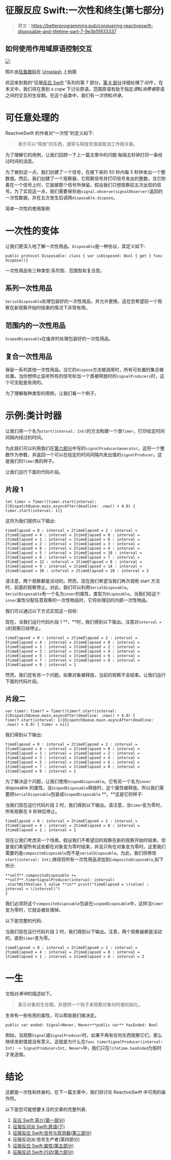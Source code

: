 # 征服反应 Swift:一次性和终生(第七部分)

> 原文：<https://betterprogramming.pub/conquering-reactiveswift-disposable-and-lifetime-part-7-9e3b5f933337>

## 如何使用作用域原语控制交互

![](img/f6e951c9ccc053327e6fdae5cc3a269a.png)

照片由[狂鱼数码](https://unsplash.com/@madfishdigital?utm_source=unsplash&utm_medium=referral&utm_content=creditCopyText)在 [Unsplash](https://unsplash.com/search/photos/throw-your-laptop-away?utm_source=unsplash&utm_medium=referral&utm_content=creditCopyText) 上拍摄

欢迎来到我的“征服[反应 Swift](https://github.com/ReactiveCocoa/ReactiveSwift) ”系列的第 7 部分。[第 6 部分](https://medium.com/fueled-engineering/https-medium-com-hsusmita-conquering-reactiveswift-action-tutorial-6-58dae11300b5)详细处理了*动作* 。在本文中，我们将在类别 s *cope* 下讨论原语。范围原语有助于指定*源*和*消费者*原语之间的交互的生存期。在这个品类中，我们有*一次性*和*终身*。

# 可任意处理的

ReactiveSwift 的作者对“一次性”的定义如下:

> 表示可以“释放”的东西，通常与释放资源或取消工作相关联。

为了理解它的用例，让我们回顾一下上一篇文章中的问题:每隔五秒钟打印一条经过时间的消息。

为了做到这一点，我们创建了一个信号，在接下来的 50 秒内每 5 秒钟发出一个整数值。然后，我们创建了一个观察器，它观察信号并打印信号发出的整数。当它附着在一个信号上时，它就被那个信号所保留。假设我们只想观察前五次出现的信号。为了实现这一点，我们需要保存由`signal.observe(signalObserver)`返回的一次性数据，并在五次发生后调用`disposable.dispose`。

简单一次性的使用案例

# 一次性的变体

让我们更深入地了解一次性用品。`Disposable`是一种协议，其定义如下:

```
public protocol Disposable: class { var isDisposed: Bool { get } func dispose()}
```

一次性用品有三种类型:系列型、范围型和复合型。

## 系列一次性用品

`SerialDisposable`处理包装好的一次性用品，并允许更换。这在您希望前一个观察在新观察开始时结束的情况下非常有用。

## 范围内的一次性用品

`ScopedDisposable`在废弃时处理包装好的一次性用品。

## **复合一次性用品**

保留一系列其他一次性用品。当它的`dispose`方法被调用时，所有可处置的集合被处置。当你想停止监听所有的信号和当一个类被释放时的`signalProducers`时，这个可支配是有用的。

为了理解每种类型的用例，让我们看一个例子。

# 示例:类计时器

让我们用一个名为`start(interval: Int)`的方法构建一个类`Timer`，打印给定时间间隔内经过的时间。

为此我们可以利用我们在[第六部分](https://medium.com/fueled-engineering/https-medium-com-hsusmita-conquering-reactiveswift-action-tutorial-6-58dae11300b5)中写的`signalProducerGenerator`。这将一个整数作为参数，并返回一个可以在给定的时间间隔内发出值的`signalProducer`。这是我们的`Timer`类的样子。

让我们运行下面的代码片段。

## 片段 1

```
let timer = Timer()timer.start(interval: 2)DispatchQueue.main.asyncAfter(deadline: .now() + 4.0) { timer.start(interval: 1)}
```

这将为我们提供以下输出:

```
timeElapsed = 0 : interval = 2timeElapsed = 2 : interval = 2timeElapsed = 4 : interval = 2timeElapsed = 0 : interval = 1timeElapsed = 1 : interval = 1timeElapsed = 6 : interval = 2timeElapsed = 2 : interval = 1timeElapsed = 3 : interval = 1timeElapsed = 8 : interval = 2timeElapsed = 4 : interval = 1timeElapsed = 5 : interval = 1timeElapsed = 10 : interval = 2timeElapsed = 6 : interval = 1timeElapsed = 7 : interval = 1timeElapsed = 12 : interval = 2timeElapsed = 8 : interval = 1timeElapsed = 9 : interval = 1timeElapsed = 14 : interval = 2timeElapsed = 16 : interval = 2timeElapsed = 18 : interval = 2
```

请注意，两个观察都是活动的。然而，现在我们希望当我们再次调用 start 方法时，前面的观察停止。对此，我们可以利用`SerialDisposable`。`SerialDisposable`有一个名为`inner`的属性，类型为`Disposable`。当我们给这个`inner`属性分配任意观察的一次性物品时，它将处理旧的内部一次性物品。

我们可以通过以下方式实现这一目标:

现在，当我们运行代码片段 1 **，**时，我们得到以下输出。注意对`interval = 2`的观察已经停止。

```
timeElapsed = 0 : interval = 2timeElapsed = 2 : interval = 2timeElapsed = 4 : interval = 2timeElapsed = 0 : interval = 1timeElapsed = 1 : interval = 1timeElapsed = 2 : interval = 1timeElapsed = 3 : interval = 1timeElapsed = 4 : interval = 1timeElapsed = 5 : interval = 1timeElapsed = 6 : interval = 1timeElapsed = 7 : interval = 1timeElapsed = 8 : interval = 1timeElapsed = 9 : interval = 1
```

然而，我们还有另一个问题。如果对象被释放，当前的观察不会结束。让我们运行下面的代码片段。

## **片段二**

```
var timer: Timer? = Timer()timer?.start(interval: 2)DispatchQueue.main.asyncAfter(deadline: .now() + 4.0) { timer?.start(interval: 1)}DispatchQueue.main.asyncAfter(deadline: .now() + 6.0) { timer = nil}
```

我们得到以下输出:

```
timeElapsed = 0 : interval = 2timeElapsed = 2 : interval = 2timeElapsed = 4 : interval = 2timeElapsed = 0 : interval = 1timeElapsed = 1 : interval = 1timeElapsed = 2 : interval = 1timeElapsed = 3 : interval = 1timeElapsed = 4 : interval = 1timeElapsed = 5 : interval = 1timeElapsed = 6 : interval = 1timeElapsed = 7 : interval = 1timeElapsed = 8 : interval = 1timeElapsed = 9 : interval = 1
```

为了解决这个问题，让我们使用`ScopedDisposable`。它有另一个名为`inner` disposable 的属性，当`ScopedDisposable`释放时，这个属性被释放。所以我们需要把`SerialDisposable`包装成`ScopedDisposable` **。**这是它的样子:

当我们现在运行代码片段 2 时，我们得到以下输出。请注意，当`timer`变为零时，所有观察在 6 秒钟后停止。

```
timeElapsed = 0 : interval = 2timeElapsed = 2 : interval = 2timeElapsed = 4 : interval = 2timeElapsed = 0 : interval = 1timeElapsed = 1 : interval = 1
```

现在让我们考虑另一个场景。假设我们不希望旧的观察在新的观察开始时结束。但是我们希望所有这些都在对象变为零时结束，并且只有在对象变为零时。这里我们需要的是`compositeDisposable`而不是`serialDisposable`。为此，我们将修改`start(interval: Int)`,继续将所有一次性用品添加到`CompositeDisposable`,如下所示:

```
**self**.compositeDisposable += 
**self**.timerSignalProducer(interval: interval)
.startWithValues { value **in** print("timeElapsed = \(value) : interval = \(interval)")
}
```

我们必须将这个`compositeDisposable`包装在`scopedDisposable`中，这样当`timer`变为零时，它就会被处理掉。

以下是完整的代码:

当我们现在运行代码片段 2 时，我们得到以下输出。注意，两个观察器都是活动的，直到`timer`变为零。

```
timeElapsed = 0 : interval = 2timeElapsed = 2 : interval = 2timeElapsed = 4 : interval = 2timeElapsed = 0 : interval = 1timeElapsed = 1 : interval = 1timeElapsed = 6 : interval = 2
```

# 一生

文档对*寿命*的描述如下。

> 表示对象的生存期，并提供一个钩子来观察对象何时被初始化。

生命有一些有用的属性，可以帮助我们做决定。

```
public var ended: Signal<Never, Never>**public var** hasEnded: Bool
```

例如，当观察`Signal`或`SignalProducer`时，如果不再有任何东西观察它们，那么继续发射值就没有意义。这就是为什么在`func timerSignalProducer(interval: Int) -> SignalProducer<Int, Never>`中，我们只在`lifetime.hasEnded`为假时才发送值。

# 结论

这都是一次性和终身的。在下一篇文章中，我们将讨论 ReactiveSwift 中可用的操作符。

以下是您可能想要关注的文章的完整列表:

1.  [反应 Swift 简介(第一部分)](https://medium.com/@hsusmita4/reactive-programming-introduction-to-reactiveswift-c3fcef5e896)
2.  [征服反动派 Swift:原语(下)](https://medium.com/@hsusmita4/conquering-reactiveswift-primitives-part-2-3f39d47d7bc)
3.  [征服反应 Swift:信号与观测器(第三部分)](https://medium.com/@hsusmita4/conquering-reactiveswift-signal-and-observer-part-3-8b7da35fe33a)
4.  征服反动派:信号生产者(第四部分)
5.  [征服反应 Swift:属性(第五部分)](https://medium.com/@hsusmita/https-medium-com-hsusmita-conquering-reactiveswift-property-tutorial-5-c4e3dd38e94d)
6.  [征服反动 Swift:行动(第六部分)](https://medium.com/@hsusmita/https-medium-com-hsusmita-conquering-reactiveswift-action-tutorial-6-58dae11300b5)